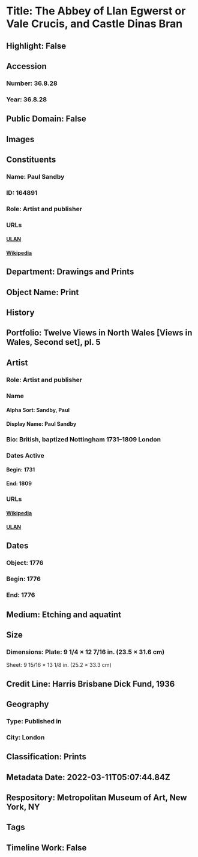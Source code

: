 # Title: The Abbey of Llan Egwerst or Vale Crucis, and Castle Dinas Bran
## Highlight: False
## Accession
### Number: 36.8.28
### Year: 36.8.28
## Public Domain: False
## Images
## Constituents
### Name: Paul Sandby
### ID: 164891
### Role: Artist and publisher
### URLs
#### [ULAN](http://vocab.getty.edu/page/ulan/500010522)
#### [Wikipedia](https://www.wikidata.org/wiki/Q266637)
## Department: Drawings and Prints
## Object Name: Print
## History
## Portfolio: Twelve Views in North Wales [Views in Wales, Second set], pl. 5
## Artist
### Role: Artist and publisher
### Name
#### Alpha Sort: Sandby, Paul
#### Display Name: Paul Sandby
### Bio: British, baptized Nottingham 1731–1809 London
### Dates Active
#### Begin: 1731
#### End: 1809
### URLs
#### [Wikipedia](https://www.wikidata.org/wiki/Q266637)
#### [ULAN](http://vocab.getty.edu/page/ulan/500010522)
## Dates
### Object: 1776
### Begin: 1776
### End: 1776
## Medium: Etching and aquatint
## Size
### Dimensions: Plate: 9 1/4 × 12 7/16 in. (23.5 × 31.6 cm)
Sheet: 9 15/16 × 13 1/8 in. (25.2 × 33.3 cm)
## Credit Line: Harris Brisbane Dick Fund, 1936
## Geography
### Type: Published in
### City: London
## Classification: Prints
## Metadata Date: 2022-03-11T05:07:44.84Z
## Respository: Metropolitan Museum of Art, New York, NY
## Tags
## Timeline Work: False